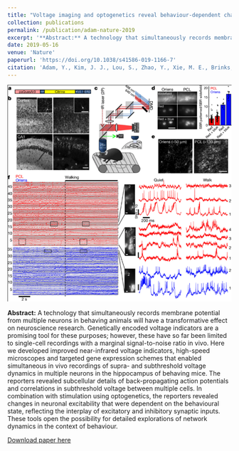 ```yaml
---
title: "Voltage imaging and optogenetics reveal behaviour-dependent changes in hippocampal dynamics"
collection: publications
permalink: /publication/adam-nature-2019
excerpt: '**Abstract:** A technology that simultaneously records membrane potential from multiple neurons in behaving animals will have a transformative effect on neuroscience research. Genetically encoded voltage indicators are a promising tool for these purposes; however, these have so far been limited to single-cell recordings with a marginal signal-to-noise ratio in vivo. Here we developed improved near-infrared voltage indicators, high-speed microscopes and targeted gene expression schemes that enabled simultaneous in vivo recordings of supra- and subthreshold voltage dynamics in multiple neurons in the hippocampus of behaving mice. The reporters revealed subcellular details of back-propagating action potentials and correlations in subthreshold voltage between multiple cells. In combination with stimulation using optogenetics, the reporters revealed changes in neuronal excitability that were dependent on the behavioural state, reflecting the interplay of excitatory and inhibitory synaptic inputs. These tools open the possibility for detailed explorations of network dynamics in the context of behaviour.'
date: 2019-05-16
venue: 'Nature'
paperurl: 'https://doi.org/10.1038/s41586-019-1166-7'
citation: 'Adam, Y., Kim, J. J., Lou, S., Zhao, Y., Xie, M. E., Brinks, D., Wu, H., Mostajo-Radji, M. A., Kheifets, S., Parot, V., Chettih, S., Williams, K. J., Gmeiner, B., Farhi, S. L., Madisen, L., Buchanan, E. K., Kinsella, I., Zhou, D., Paninski, L., Harvey, C. D., Zeng, H., Arlotta, P., Campbell, R. E., Cohen, A. E. (2019). &quot;Voltage imaging and optogenetics reveal behaviour-dependent changes in hippocampal dynamics&quot; <i>Nature</i> 569, 413-417.'
---
```


![](/images/adam-nature-2019.png)

**Abstract:** A technology that simultaneously records membrane potential from multiple neurons in behaving animals will have a transformative effect on neuroscience research. Genetically encoded voltage indicators are a promising tool for these purposes; however, these have so far been limited to single-cell recordings with a marginal signal-to-noise ratio in vivo. Here we developed improved near-infrared voltage indicators, high-speed microscopes and targeted gene expression schemes that enabled simultaneous in vivo recordings of supra- and subthreshold voltage dynamics in multiple neurons in the hippocampus of behaving mice. The reporters revealed subcellular details of back-propagating action potentials and correlations in subthreshold voltage between multiple cells. In combination with stimulation using optogenetics, the reporters revealed changes in neuronal excitability that were dependent on the behavioural state, reflecting the interplay of excitatory and inhibitory synaptic inputs. These tools open the possibility for detailed explorations of network dynamics in the context of behaviour.

[Download paper here](https://rdcu.be/clALF)

